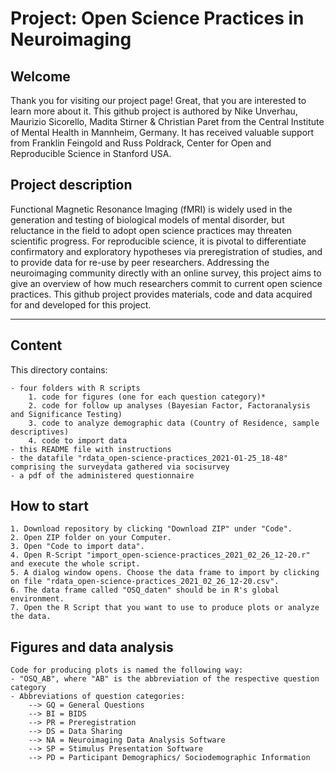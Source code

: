 # Project: Open Science Practices in Neuroimaging

## Welcome

Thank you for visiting our project page! Great, that you are interested to learn more about it.
This github project is authored by Nike Unverhau, Maurizio Sicorello, Madita Stirner & Christian Paret from the Central Institute of Mental Health in Mannheim, Germany. It has received valuable support from Franklin Feingold and Russ Poldrack, Center for Open and Reproducible Science in Stanford USA.

## Project description

Functional Magnetic Resonance Imaging (fMRI) is widely used in the generation and testing of biological models of mental disorder, but reluctance in the field to adopt open science practices may threaten scientific progress. For reproducible science, it is pivotal to differentiate confirmatory and exploratory hypotheses via preregistration of studies, and to provide data for re-use by peer researchers. Addressing the neuroimaging community directly with an online survey, this project aims to give an overview of how much researchers commit to current open science practices.
This github project provides materials, code and data acquired for and developed for this project.
_____________________________________________________________________________________________________________________________________________

## Content
 
This directory contains:

	- four folders with R scripts
		1. code for figures (one for each question category)*
		2. code for follow up analyses (Bayesian Factor, Factoranalysis and Significance Testing) 
		3. code to analyze demographic data (Country of Residence, sample descriptives) 
		4. code to import data 
	- this README file with instructions
	- the datafile "rdata_open-science-practices_2021-01-25_18-48" comprising the surveydata gathered via socisurvey
	- a pdf of the administered questionnaire 

## How to start

	1. Download repository by clicking "Download ZIP" under "Code". 
	2. Open ZIP folder on your Computer. 
	3. Open "Code to import data".
	4. Open R-Script "import_open-science-practices_2021_02_26_12-20.r" and execute the whole script.
	5. A dialog window opens. Choose the data frame to import by clicking on file "rdata_open-science-practices_2021_02_26_12-20.csv".
	6. The data frame called "OSQ_daten" should be in R's global environment.
	7. Open the R Script that you want to use to produce plots or analyze the data.


## Figures and data analysis

	Code for producing plots is named the following way:
	- "OSQ_AB", where "AB" is the abbreviation of the respective question category
	- Abbreviations of question categories:
		--> GQ = General Questions
		--> BI = BIDS
		--> PR = Preregistration
		--> DS = Data Sharing
		--> NA = Neuroimaging Data Analysis Software
		--> SP = Stimulus Presentation Software
		--> PD = Participant Demographics/ Sociodemographic Information
	
